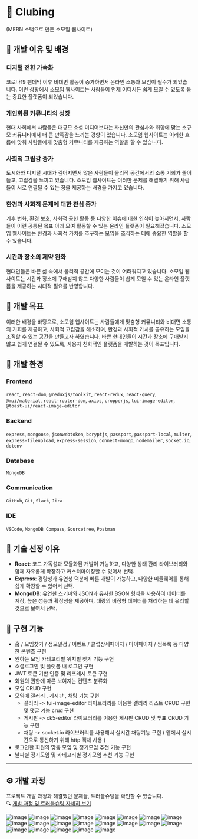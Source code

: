 # 🎁 Clubing

(MERN 스택으로 만든 소모임 웹사이트)

## 📣 개발 이유 및 배경

### 디지털 전환 가속화

코로나19 팬데믹 이후 비대면 활동이 증가하면서 온라인 소통과 모임이 필수가 되었습니다. 이런 상황에서 소모임 웹사이트는 사람들이 언제 어디서든 쉽게 모일 수 있도록 돕는 중요한 플랫폼이 되었습니다.

### 개인화된 커뮤니티의 성장

현대 사회에서 사람들은 대규모 소셜 미디어보다는 자신만의 관심사와 취향에 맞는 소규모 커뮤니티에서 더 큰 만족감을 느끼는 경향이 있습니다. 소모임 웹사이트는 이러한 흐름에 맞춰 사람들에게 맞춤형 커뮤니티를 제공하는 역할을 할 수 있습니다.

### 사회적 고립감 증가

도시화와 디지털 시대가 깊어지면서 많은 사람들이 물리적 공간에서의 소통 기회가 줄어들고, 고립감을 느끼고 있습니다. 소모임 웹사이트는 이러한 문제를 해결하기 위해 사람들이 서로 연결될 수 있는 장을 제공하는 배경을 가지고 있습니다.

### 환경과 사회적 문제에 대한 관심 증가

기후 변화, 환경 보호, 사회적 공헌 활동 등 다양한 이슈에 대한 인식이 높아지면서, 사람들이 이런 공통된 목표 아래 모여 활동할 수 있는 온라인 플랫폼이 필요해졌습니다. 소모임 웹사이트는 환경과 사회적 가치를 추구하는 모임을 조직하는 데에 중요한 역할을 할 수 있습니다.

### 시간과 장소의 제약 완화

현대인들은 바쁜 삶 속에서 물리적 공간에 모이는 것이 어려워지고 있습니다. 소모임 웹사이트는 시간과 장소에 구애받지 않고 다양한 사람들이 쉽게 모일 수 있는 온라인 플랫폼을 제공하는 시대적 필요를 반영합니다.

## 📣 개발 목표

이러한 배경을 바탕으로, 소모임 웹사이트는 사람들에게 맞춤형 커뮤니티와 비대면 소통의 기회를 제공하고, 사회적 고립감을 해소하며, 환경과 사회적 가치를 공유하는 모임을 조직할 수 있는 공간을 만들고자 하였습니다. 바쁜 현대인들이 시간과 장소에 구애받지 않고 쉽게 연결될 수 있도록, 사용자 친화적인 플랫폼을 개발하는 것이 목표입니다.

## 📣 개발 환경

### Frontend

`react`, `react-dom`, `@reduxjs/toolkit`, `react-redux`, `react-query`, `@mui/material`, `react-router-dom`, `axios`, `cropperjs`, `tui-image-editor`, `@toast-ui/react-image-editor`

### Backend

`express`, `mongoose`, `jsonwebtoken`, `bcryptjs`, `passport`, `passport-local`, `multer`, `express-fileupload`, `express-session`, `connect-mongo`, `nodemailer`, `socket.io`, `dotenv`

### Database

`MongoDB`

### Communication

`GitHub`, `Git`, `Slack`, `Jira`

### IDE

`VSCode`, `MongoDB Compass`, `Sourcetree`, `Postman`

## 📣 기술 선정 이유

- **React**: 코드 가독성과 모듈화된 개발이 가능하고, 다양한 상태 관리 라이브러리와 함께 자유롭게 확장하고 커스터마이징할 수 있어서 선택.
- **Express**: 경량성과 유연성 덕분에 빠른 개발이 가능하고, 다양한 미들웨어를 통해 쉽게 확장할 수 있어서 선택.
- **MongoDB**: 유연한 스키마와 JSON과 유사한 BSON 형식을 사용하여 데이터를 저장, 높은 성능과 확장성을 제공하며, 대량의 비정형 데이터를 처리하는 데 유리할 것으로 보여서 선택.

## 📣 구현 기능

- 홈 / 모임찾기 / 정모일정 / 이벤트 / 클럽상세페이지 / 마이페이지 / 찜목록 등 다양한 콘텐츠 구현
- 원하는 모임 카테고리별 위치별 찾기 기능 구현
- 소셜로그인 및 플랫폼 내 로그인 구현
- JWT 토큰 기반 인증 및 리프레시 토큰 구현
- 회원의 권한에 따른 보여지는 컨텐츠 분류화
- 모임 CRUD 구현
- 모임에 갤러리 , 게시판 , 채팅 기능 구현
  - 갤러리 -> tui-image-editor 라이브러리를 이용한 갤러리 리스트 CRUD 구현 및 댓글 기능 crud 구현
  - 게시판 -> ck5-editor 라이브러리를 이용한 게시판 CRUD 및 투표 CRUD 기능 구현
  - 채팅 -> socket.io 라이브러리를 사용해서 실시간 채팅기능 구현 ( 웹에서 실시간으로 통신하기 위해 http 객체 사용 )
- 로그인한 회원의 맞춤 모임 및 정기모임 추천 기능 구현
- 날짜별 정기모임 및 카테고리별 정기모임 추천 기능 구현

---

## ⚙️ 개발 과정

프로젝트 개발 과정과 해결했던 문제들, 트러블슈팅을 확인할 수 있습니다.  
🔍 [개발 과정 및 트러블슈팅 자세히 보기](./project-overview.md)

![image](https://github.com/user-attachments/assets/5edff070-c166-47fc-9668-29a3185e335e)
![image](https://github.com/user-attachments/assets/994f7d69-239d-4250-831e-866034486c46)
![image](https://github.com/user-attachments/assets/d30de9da-6e16-4434-9a02-12b6aa1db87c)
![image](https://github.com/user-attachments/assets/e8880d78-a731-40ff-bbef-8745c377df72)
![image](https://github.com/user-attachments/assets/1081e887-9c2b-41df-9cea-d1c26f0dcab0)
![image](https://github.com/user-attachments/assets/a06a6f5b-1b33-4b9c-b810-9c2aa6591e97)
![image](https://github.com/user-attachments/assets/f3b3e98b-8ed0-4340-bc87-0afddb0eb608)
![image](https://github.com/user-attachments/assets/2b3d7d38-a5bc-4a83-ab07-3a62e5d1b270)
![image](https://github.com/user-attachments/assets/db3c7adb-9312-40c1-8411-1512fddbb207)
![image](https://github.com/user-attachments/assets/8e3bbeff-f2b9-4efb-ad63-9e906de10f9c)
![image](https://github.com/user-attachments/assets/04d42584-aa63-47bc-b7b9-9ccf27bda480)
![image](https://github.com/user-attachments/assets/be2dc54c-b6dc-4491-973a-705c1327cd0e)
![image](https://github.com/user-attachments/assets/4cffe01b-2793-4f3e-9ada-6e7f9fa185d0)
![image](https://github.com/user-attachments/assets/9202898e-9d21-4717-875c-3ed964f68918)
![image](https://github.com/user-attachments/assets/5abb79ae-b8d7-44a4-9eb3-373a0c46b649)
![image](https://github.com/user-attachments/assets/a9338554-65bd-4670-9e2e-756b4a8e653a)
![image](https://github.com/user-attachments/assets/da87d275-c2da-4c83-a1b8-a15e887dd4b6)
![image](https://github.com/user-attachments/assets/ac0fea8f-ab08-4169-acaf-41b1b75f79d7)
![image](https://github.com/user-attachments/assets/d2580278-3527-43ec-b402-79e59fd3b2b3)
![image](https://github.com/user-attachments/assets/d2b52478-a328-4874-b752-d46e0c4e7475)
![image](https://github.com/user-attachments/assets/bf653133-e7df-47b2-9672-2fdb12b05804)
